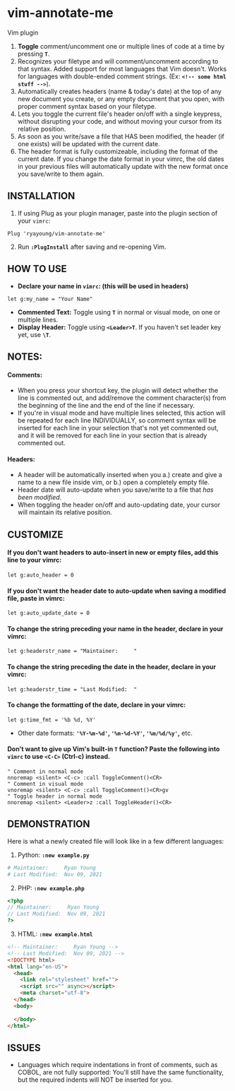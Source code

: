 # vim-annotate-me
Vim plugin

1. **Toggle** comment/uncomment one or multiple lines of code at a time by pressing **```T```**.
2. Recognizes your filetype and will comment/uncomment according to that syntax. Added support for most languages that Vim doesn't. Works for languages with double-ended comment strings. (Ex: **```<!-- some html stuff -->```**).
3. Automatically creates headers (name & today's date) at the top of any new document you create, or any empty document that you open, with proper comment syntax based on your filetype.
4. Lets you toggle the current file's header on/off with a single keypress, without disrupting your code, and without moving your cursor from its relative position.
5. As soon as you write/save a file that HAS been modified, the header (if one exists) will be updated with the current date.
6. The header format is fully customizeable, including the format of the current date. If you change the date format in your vimrc, the old dates in your previous files will automatically update with the new format once you save/write to them again.

## INSTALLATION
1. If using Plug as your plugin manager, paste into the plugin section of your ```vimrc```:
```vim
Plug 'ryayoung/vim-annotate-me'
```
2. Run **```:PlugInstall```** after saving and re-opening Vim.
## HOW TO USE
- **Declare your name in ```vimrc```: (this will be used in headers)**
```vim
let g:my_name = "Your Name"
```
- **Commented Text:** Toggle using **```T```** in normal or visual mode, on one or multiple lines.
- **Display Header:** Toggle using **```<Leader>T```**. If you haven't set leader key yet, use **```\T```**.
## NOTES:
#### Comments: 
- When you press your shortcut key, the plugin will detect whether the line is commented out, and add/remove the comment character(s) from the beginning of the line and the end of the line if necessary.
- If you're in visual mode and have multiple lines selected, this action will be repeated for each line INDIVIDUALLY, so comment syntax will be inserted for each line in your selection that's not yet commented out, and it will be removed for each line in your section that is already commented out.
#### Headers: 
- A header will be automatically inserted when you a.) create and give a name to a new file inside vim, or b.) open a completely empty file.
- Header date will auto-update when you save/write to a file that *has been modified*.
- When toggling the header on/off and auto-updating date, your cursor will maintain its relative position.
## CUSTOMIZE
#### If you don't want headers to auto-insert in new or empty files, add this line to your vimrc: 
```vim
let g:auto_header = 0
```
#### If you don't want the header date to auto-update when saving a modified file, paste in vimrc:
```vim
let g:auto_update_date = 0
```
#### To change the string preceding your name in the header, declare in your vimrc: 
```vim
let g:headerstr_name = "Maintainer:     "
```
#### To change the string preceding the date in the header, declare in your vimrc:
```vim
let g:headerstr_time = "Last Modified:  "
```
#### To change the formatting of the date, declare in your vimrc:
```vim
let g:time_fmt = '%b %d, %Y'
```
- Other date formats: **```'%Y-%m-%d'```, ```'%m-%d-%Y'```, ```'%m/%d/%y'```,** etc.
#### Don't want to give up Vim's built-in ```T``` function? Paste the following into ```vimrc``` to use ```<C-C>``` (Ctrl-c) instead.
```vim
" Comment in normal mode
nnoremap <silent> <C-c> :call ToggleComment()<CR>
" Comment in visual mode
vnoremap <silent> <C-c> :call ToggleComment()<CR>gv
" Toggle header in normal mode
nnoremap <silent> <Leader>z :call ToggleHeader()<CR>
```

## DEMONSTRATION
Here is what a newly created file will look like in a few different languages:
1. Python: **```:new example.py```**
```python
# Maintainer:     Ryan Young
# Last Modified:  Nov 09, 2021
```
2. PHP: **```:new example.php```**
```php
<?php
// Maintainer:     Ryan Young
// Last Modified:  Nov 09, 2021
?>
```
3. HTML: **```:new example.html```**
```html
<!-- Maintainer:     Ryan Young -->
<!-- Last Modified:  Nov 09, 2021 -->
<!DOCTYPE html>
<html lang="en-US">
  <head>
    <link rel="stylesheet" href="">
    <script src="" async></script>
    <meta charset="utf-8">
  </head>
  <body>
    
  </body>
</html>
```
## ISSUES
- Languages which require indentations in front of comments, such as COBOL, are not fully supported: You'll still have the same functionality, but the required indents will NOT be inserted for you.


